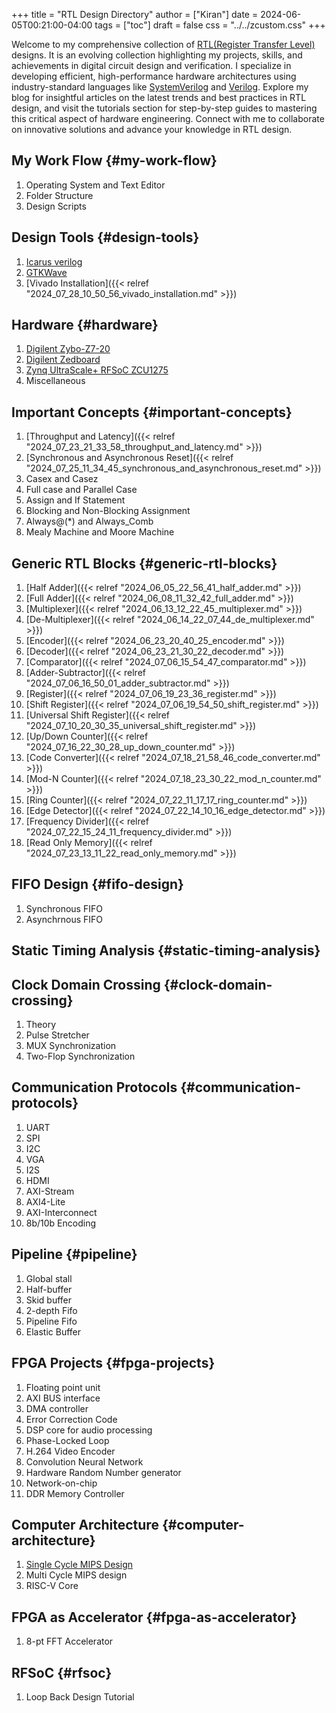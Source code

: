 +++
title = "RTL Design Directory"
author = ["Kiran"]
date = 2024-06-05T00:21:00-04:00
tags = ["toc"]
draft = false
css = "../../zcustom.css"
+++

Welcome to my comprehensive collection of [RTL(Register Transfer Level)](<https://en.wikipedia.org/wiki/Register-transfer_level>) designs. It is an evolving collection highlighting my projects, skills, and achievements in digital circuit design and verification. I specialize in developing efficient, high-performance hardware architectures using industry-standard languages like [SystemVerilog](<https://ieeexplore.ieee.org/document/10458102>) and [Verilog](<https://accellera.org/images/downloads/standards/v-ams/VAMS-LRM-2023.pdf>). Explore my blog for insightful articles on the latest trends and best practices in RTL design, and visit the tutorials section for step-by-step guides to mastering this critical aspect of hardware engineering. Connect with me to collaborate on innovative solutions and advance your knowledge in RTL design.


## My Work Flow {#my-work-flow}

1.  Operating System and Text Editor
2.  Folder Structure
3.  Design Scripts


## Design Tools {#design-tools}

1.  [Icarus verilog](<https://steveicarus.github.io/iverilog/index.html>)
2.  [GTKWave](<https://gtkwave.sourceforge.net/>)
3.  [Vivado Installation]({{< relref "2024_07_28_10_50_56_vivado_installation.md" >}})


## Hardware {#hardware}

1.  [Digilent Zybo-Z7-20](<https://digilent.com/reference/programmable-logic/zybo-z7/start>)
2.  [Digilent Zedboard](<https://digilent.com/reference/programmable-logic/zedboard/start>)
3.  [Zynq UltraScale+ RFSoC ZCU1275](<https://www.xilinx.com/products/boards-and-kits/zcu1275.html>)
4.  Miscellaneous


## Important Concepts {#important-concepts}

1.  [Throughput and Latency]({{< relref "2024_07_23_21_33_58_throughput_and_latency.md" >}})
2.  [Synchronous and Asynchronous Reset]({{< relref "2024_07_25_11_34_45_synchronous_and_asynchronous_reset.md" >}})
3.  Casex and Casez
4.  Full case and Parallel Case
5.  Assign and If Statement
6.  Blocking and Non-Blocking Assignment
7.  Always@(\*) and Always_Comb
8.  Mealy Machine and Moore Machine


## Generic RTL Blocks {#generic-rtl-blocks}

1.  [Half Adder]({{< relref "2024_06_05_22_56_41_half_adder.md" >}})
2.  [Full Adder]({{< relref "2024_06_08_11_32_42_full_adder.md" >}})
3.  [Multiplexer]({{< relref "2024_06_13_12_22_45_multiplexer.md" >}})
4.  [De-Multiplexer]({{< relref "2024_06_14_22_07_44_de_multiplexer.md" >}})
5.  [Encoder]({{< relref "2024_06_23_20_40_25_encoder.md" >}})
6.  [Decoder]({{< relref "2024_06_23_21_30_22_decoder.md" >}})
7.  [Comparator]({{< relref "2024_07_06_15_54_47_comparator.md" >}})
8.  [Adder-Subtractor]({{< relref "2024_07_06_16_50_01_adder_subtractor.md" >}})
9.  [Register]({{< relref "2024_07_06_19_23_36_register.md" >}})
10. [Shift Register]({{< relref "2024_07_06_19_54_50_shift_register.md" >}})
11. [Universal Shift Register]({{< relref "2024_07_10_20_30_35_universal_shift_register.md" >}})
12. [Up/Down Counter]({{< relref "2024_07_16_22_30_28_up_down_counter.md" >}})
13. [Code Converter]({{< relref "2024_07_18_21_58_46_code_converter.md" >}})
14. [Mod-N Counter]({{< relref "2024_07_18_23_30_22_mod_n_counter.md" >}})
15. [Ring Counter]({{< relref "2024_07_22_11_17_17_ring_counter.md" >}})
16. [Edge Detector]({{< relref "2024_07_22_14_10_16_edge_detector.md" >}})
17. [Frequency Divider]({{< relref "2024_07_22_15_24_11_frequency_divider.md" >}})
18. [Read Only Memory]({{< relref "2024_07_23_13_11_22_read_only_memory.md" >}})


## FIFO Design {#fifo-design}

1.  Synchronous FIFO
2.  Asynchrnous FIFO


## Static Timing Analysis {#static-timing-analysis}


## Clock Domain Crossing {#clock-domain-crossing}

1.  Theory
2.  Pulse Stretcher
3.  MUX Synchronization
4.  Two-Flop Synchronization


## Communication Protocols {#communication-protocols}

1.  UART
2.  SPI
3.  I2C
4.  VGA
5.  I2S
6.  HDMI
7.  AXI-Stream
8.  AXI4-Lite
9.  AXI-Interconnect
10. 8b/10b Encoding


## Pipeline {#pipeline}

1.  Global stall
2.  Half-buffer
3.  Skid buffer
4.  2-depth Fifo
5.  Pipeline Fifo
6.  Elastic Buffer


## FPGA Projects {#fpga-projects}

1.  Floating point unit
2.  AXI BUS interface
3.  DMA controller
4.  Error Correction Code
5.  DSP core for audio processing
6.  Phase-Locked Loop
7.  H.264 Video Encoder
8.  Convolution Neural Network
9.  Hardware Random Number generator
10. Network-on-chip
11. DDR Memory Controller


## Computer Architecture {#computer-architecture}

1.  [Single Cycle MIPS Design](https://github.com/24x7fpga/MIPsSingleCycle)
2.  Multi Cycle MIPS design
3.  RISC-V Core


## FPGA as Accelerator {#fpga-as-accelerator}

1.  8-pt FFT Accelerator


## RFSoC {#rfsoc}

1.  Loop Back Design Tutorial
